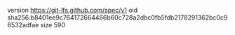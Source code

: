 version https://git-lfs.github.com/spec/v1
oid sha256:b8401ee9c764172664466b60c728a2dbc0fb5fdb2178291362bc0c96532adfae
size 590
